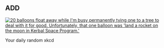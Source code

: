 ## ADD
[![20 balloons float away while I'm busy permanently tying one to a tree to deal with it for good. Unfortunately, that one balloon was 'land a rocket on the moon in Kerbal Space Program.'](https://imgs.xkcd.com/comics/add.png)](https://xkcd.com/1106/ "20 balloons float away while I'm busy permanently tying one to a tree to deal with it for good. Unfortunately, that one balloon was 'land a rocket on the moon in Kerbal Space Program.'")

Your daily random xkcd
